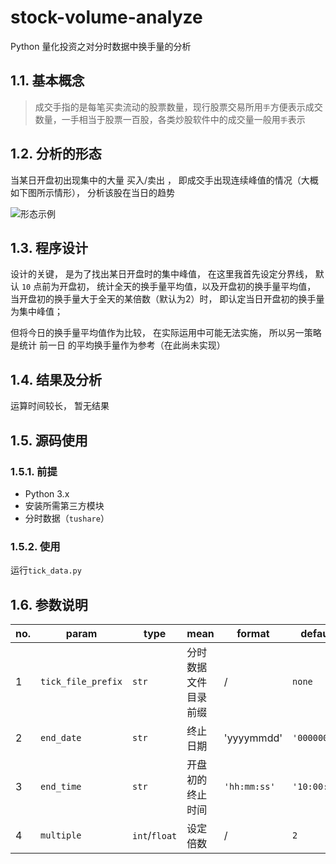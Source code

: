 # stock-volume-analyze

Python 量化投资之对分时数据中换手量的分析

## 1.1. **基本概念**

> 成交手指的是每笔买卖流动的股票数量，现行股票交易所用`手`方便表示成交数量，一手相当于股票一百股，各类炒股软件中的成交量一般用`手`表示

## 1.2. **分析的形态**

当某日开盘初出现集中的大量 买入/卖出 ， 即成交手出现连续峰值的情况（大概如下图所示情形）， 分析该股在当日的趋势

![形态示例](https://catsjuice.cn/index/src/markdown/stock/20190516102436.png "形态示例")

## 1.3. **程序设计**

设计的关键， 是为了找出某日开盘时的集中峰值， 在这里我首先设定分界线， 默认 `10` 点前为开盘初， 统计全天的换手量平均值，以及开盘初的换手量平均值， 当开盘初的换手量大于全天的某倍数（默认为2）时， 即认定当日开盘初的换手量为集中峰值；

但将今日的换手量平均值作为比较， 在实际运用中可能无法实施， 所以另一策略是统计 前一日 的平均换手量作为参考（在此尚未实现）

## 1.4. **结果及分析**

运算时间较长， 暂无结果

## 1.5. **源码使用**

### 1.5.1. 前提

- Python 3.x
- 安装所需第三方模块
- 分时数据（`tushare`）

### 1.5.2. 使用

运行`tick_data.py`

## 1.6. 参数说明

no. | param              | type          | mean                 | format       | default      | necessary | demo
:---|--------------------|---------------|----------------------|--------------|--------------|-----------|------------------------------------------------
1   | `tick_file_prefix` | `str`         | 分时数据文件目录前缀 | /            | `none`       | `true`    | `"F:\\files\\sharesDatas\\tushare_tick_data\\"`
2   | `end_date`         | `str`         | 终止日期             | 'yyyymmdd'   | `'00000000'` | `false`   | `'20190426'`
3   | `end_time`         | `str`         | 开盘初的终止时间     | `'hh:mm:ss'` | `'10:00:00'` | `false`   | `'11:00:00'`
4   | `multiple`         | `int`/`float` | 设定倍数             | /            | `2`          | `false`   | `2.5`